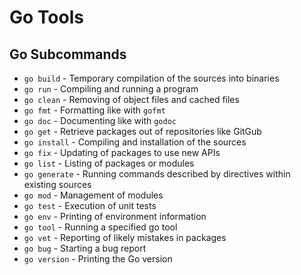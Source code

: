 # Go Tools

## Go Subcommands

* `go build` - Temporary compilation of the sources into binaries
* `go run` - Compiling and running a program
* `go clean` - Removing of object files and cached files
* `go fmt` - Formatting like with `gofmt`
* `go doc` - Documenting like with `godoc`
* `go get` - Retrieve packages out of repositories like GitGub
* `go install` - Compiling and installation of the sources
* `go fix` - Updating of packages to use new APIs
* `go list` - Listing of packages or modules
* `go generate` - Running commands described by directives within existing sources
* `go mod` - Management of modules
* `go test` - Execution of unit tests
* `go env` - Printing of environment information
* `go tool` - Running a specified go tool
* `go vet` - Reporting of likely mistakes in packages
* `go bug` - Starting a bug report
* `go version` - Printing the Go version
